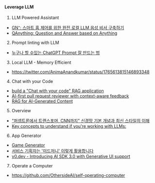 #### Leverage LLM

1. LLM Powered Assistant
- [GN⁺: 스마트 홈 제어를 위한 완전 로컬 LLM 음성 비서 구축하기](https://news.hada.io/topic?id=12853)
- [QAnything: Question and Answer based on Anything](https://github.com/netease-youdao/QAnything)


2. Prompt linting with LLM
- [누구나 할 수있는 ChatGPT Prompt 잘 만드는 법](https://www.clien.net/service/board/lecture/18625508)

3. Local LLM - Memory Efficient
- https://twitter.com/AnimaAnandkumar/status/1765613815146893348

4. Chat with your Code
- [build a "Chat with your code" RAG application](https://twitter.com/akshay_pachaar/status/1765716620847300689)
- [AI-first pull request reviewer with context-aware feedback](https://twitter.com/coderabbitai/status/1762409525762515117)
- [RAG for AI-Generated Content](https://twitter.com/omarsar0/status/1765414854397985175)

5. Overview
- ["퍼셉트론에서 트랜스포머, CNN까지" 신경망 기본 개념과 최신 스타일의 이해](https://twitter.com/jrogue/status/1765561762471104756)
- [Key concepts to understand if you're working with LLMs:](https://twitter.com/akshay_pachaar/status/1764629423050158411)

6. App Generator
- [Game Generator](https://twitter.com/thisisgamecom/status/1765558485419483372)
- [서비스 기획자는 '미드저니' 이렇게 활용합니다](https://yozm.wishket.com/magazine/detail/2472/)
- [v0.dev - Introducing AI SDK 3.0 with Generative UI support](https://vercel.com/blog/ai-sdk-3-generative-ui)

7. Operate a Computer
- https://github.com/OthersideAI/self-operating-computer